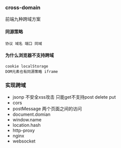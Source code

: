 ### cross-domain
前端九种跨域方案
#### 同源策略
```
协议 域名 端口 同域
```
#### 为什么浏览器不支持跨域
```
cookie localStorage
DOM元素也有同源策略 iframe
```
### 实现跨域
- jsonp
  不安全xss攻击 只能get不支持post delete put
- cors
- postMessage
  两个页面之间的访问
- document.domian
- window.name
- location.hash
- http-proxy
- nginx
- websocket
